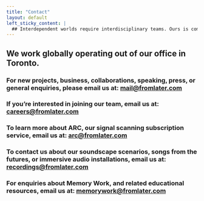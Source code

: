 ```yaml
---
title: "Contact"
layout: default
left_sticky_content: |
  ## Interdependent worlds require interdisciplinary teams. Ours is comprised of experienced futures researchers with backgrounds ranging from arts and engineering to law and economics. We’re always looking for partners, collaborators,  and new challenges.
---
```


## We work globally operating out of our office in Toronto.

### For new projects, business, collaborations, speaking, press, or general enquiries, please email us at: [mail@fromlater.com](mailto:mail@fromlater.com)

### If you’re interested in joining our team, email us at: [careers@fromlater.com](mailto:careers@fromlater.com)

### To learn more about ARC, our signal scanning subscription service, email us at: [arc@fromlater.com](mailto:arc@fromlater.com)

### To contact us about our soundscape scenarios, songs from the futures, or immersive audio installations, email us at: [recordings@fromlater.com](mailto:recordings@fromlater.com)

### For enquiries about Memory Work, and related educational resources, email us at: [memorywork@fromlater.com](mailto:memorywork@fromlater.com)
